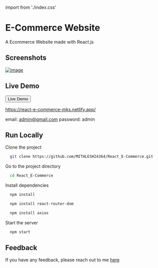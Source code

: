 import from './index.css'
# E-Commerce Website

A Ecommerce Website made with React.js 


## Screenshots

<a href="https://ibb.co/z6vc9F9"><img src="https://i.ibb.co/1zWVyMy/image.png" alt="image" border="0"></a>


## Live Demo
<a href ="https://react-e-commerce-mks.netlify.app/">
 <button>Live Demo</button></a>

 https://react-e-commerce-mks.netlify.app/

email: admin@gmail.com
password: admin



## Run Locally

Clone the project

```bash
  git clone https://github.com/MITHLESH24364/React_E-Commerce.git
```

Go to the project directory

```bash
  cd React_E-Commerce
```

Install dependencies

```bash
  npm install
```
```bash
  npm install react-router-dom
```
```bash
  npm install axios
```

Start the server

```bash
  npm start
```



## Feedback

If you have any feedback, please reach out to me [here](https://mithleshsingh.com.np)


